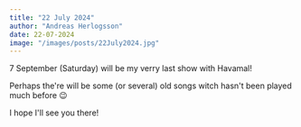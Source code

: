```yaml
---
title: "22 July 2024"
author: "Andreas Herlogsson"
date: 22-07-2024
image: "/images/posts/22July2024.jpg"
---
```


7 September (Saturday) will be my verry last show with Havamal!

Perhaps the're will be some (or several) old songs witch hasn't been played much before 😉

I hope I'll see you there!